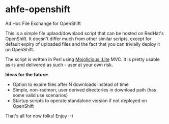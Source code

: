 # ahfe-openshift
Ad Hoc File Exchange for OpenShift

This is a simple file uplaod/downlaod script that can be hosted on RedHat's OpenShift. It doesn't differ much from other similar scripts, except for default expiry of uploaded files and the fact that you can trivially deploy it on OpenShift.

The script is written in Perl using [Mojolicious::Lite](http://mojolicio.us/) MVC. It is pretty usable as-is and delivered as such - user at your own risk.

**Ideas for the future:**

* Option to expire files after N downloads instead of time
* Simple, non-radmon, user derived directories in download path (has some valid use scenarios)
* Startup scripts to operate standalone version if not deployed on OpenShift

That's all for now folks!
Enjoy :-)